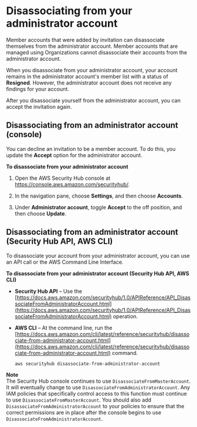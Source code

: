 # Disassociating from your administrator account<a name="securityhub-disassociate-from-admin"></a>

Member accounts that were added by invitation can disassociate themselves from the administrator account\. Member accounts that are managed using Organizations cannot disassociate their accounts from the administrator account\.

When you disassociate from your administrator account, your account remains in the administrator account's member list with a status of **Resigned**\. However, the administrator account does not receive any findings for your account\.

After you disassociate yourself from the administrator account, you can accept the invitation again\.

## Disassociating from an administrator account \(console\)<a name="securityhub-disassociate-from-admin-console"></a>

You can decline an invitation to be a member account\. To do this, you update the **Accept** option for the administrator account\.

**To disassociate from your administrator account**

1. Open the AWS Security Hub console at [https://console\.aws\.amazon\.com/securityhub/](https://console.aws.amazon.com/securityhub/)\.

1. In the navigation pane, choose **Settings**, and then choose **Accounts**\.

1. Under **Administrator account**, toggle **Accept** to the off position, and then choose **Update**\.

## Disassociating from an administrator account \(Security Hub API, AWS CLI\)<a name="securityhub-disassociate-from-admin-api-cli"></a>

To disassociate your account from your administrator account, you can use an API call or the AWS Command Line Interface\.

**To disassociate from your administrator account \(Security Hub API, AWS CLI\)**
+ **Security Hub API** – Use the [https://docs.aws.amazon.com/securityhub/1.0/APIReference/API_DisassociateFromAdministratorAccount.html](https://docs.aws.amazon.com/securityhub/1.0/APIReference/API_DisassociateFromAdministratorAccount.html) operation\.
+ **AWS CLI** – At the command line, run the [https://docs.aws.amazon.com/cli/latest/reference/securityhub/disassociate-from-administrator-account.html](https://docs.aws.amazon.com/cli/latest/reference/securityhub/disassociate-from-administrator-account.html) command\.

  ```
  aws securityhub disassociate-from-administrator-account
  ```

**Note**  
The Security Hub console continues to use `DisassociateFromMasterAccount`\. It will eventually change to use `DisassociateFromAdministratorAccount`\. Any IAM policies that specifically control access to this function must continue to use `DisassociateFromMasterAccount`\. You should also add `DisassociateFromAdministratorAccount` to your policies to ensure that the correct permissions are in place after the console begins to use `DisassociateFromAdministratorAccount`\.